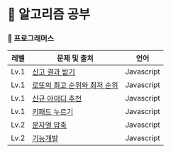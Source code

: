 # 🎈 알고리즘 공부

### 📒 프로그래머스

| 레벨 | 문제 및 출처                                                                                    | 언어       |
| ---- | ----------------------------------------------------------------------------------------------- | ---------- |
| Lv.1 | [신고 결과 받기](https://school.programmers.co.kr/learn/courses/30/lessons/92334)               | Javascript |
| Lv.1 | [로또의 최고 순위와 최저 순위](https://school.programmers.co.kr/learn/courses/30/lessons/77484) | Javascript |
| Lv.1 | [신규 아이디 추천](https://school.programmers.co.kr/learn/courses/30/lessons/72410)             | Javascript |
| Lv.1 | [키패드 누르기](https://school.programmers.co.kr/learn/courses/30/lessons/67256)                | Javascript |
| Lv.2 | [문자열 압축](https://school.programmers.co.kr/learn/courses/30/lessons/60057)                  | Javascript |
| Lv.2 | [기능개발](https://school.programmers.co.kr/learn/courses/30/lessons/42586)                     | Javascript |
